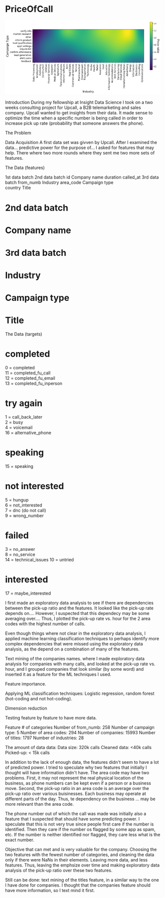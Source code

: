 # PriceOfCall

![](https://github.com/Doron-L/PriceOfCall/blob/master/price_smoothed_vs_industry_n_campaign_type_png)

Introduction
During my fellowship at Insight Data Science I took on a two weeks consulting project for Upcall,
a B2B telemarketing and sales company. Upcall wanted to get insights from their data. It made sense to 
optimize the time when a specific number is being called in order to increase pick up rate (probability 
that someone answers the phone).


The Problem



Data Acquisition
A first data set was givven by Upcall. After I examined the data... predictive power for the purpose of...
I asked for features that may help. There where two more rounds where they sent me two more sets of features.


The Data (features)

1st data batch     2nd data batch
id                 Company name
duration 
called_at          3rd data batch
from_numb          Industry
area_code          Campaign type                     
country            Title

# 2nd data batch
# Company name

# 3rd data batch
# Industry
# Campaign type
# Title



The Data (targets)
# completed 
0 = completed  
11 = completed_fu_call  
12 = completed_fu_email  
13 = completed_fu_inperson  

# try again  
1 = call_back_later  
2 = busy  
4 = voicemail  
16 = alternative_phone  

# speaking  
15 = speaking  

# not interested  
5 = hungup  
6 = not_interested  
7 = dnc (do not call)  
9 = wrong_number

# failed  
3 = no_answer  
8 = no_service  
14 = technical_issues 
10 =  untried 

# interested  
17 = maybe_interested 


I first made an exploratory data analysis to see if there are dependencies between the pick-up ratio
and the features. It looked like the pick-up rate depends on.... However, I suspected that this dependecy may
be some averaging over.... Thus, I plotted the pick-up rate vs. hour for the 2 area codes with the highest 
number of calls.

Even though things where not clear in the exploratory data analysis, I applied machine learning classification
techniques to perhaps identify more complex dependencies that were missed using the exploratory data analysis,
as the depend on a combination of many of the features.



Text mining of the companies names. where I made exploratory data analysis for companies with many calls, and looked 
at the pick-up rate vs.  hour, and I grouped companies that look similar (by some word) and inserted it as a feature
for the ML techniques I used.



Feature importance.

Applying ML classification techniques: Logistic regression, random forest (hot-coding and not hot-coding).

Dimension reduction

Testing feature by feature to have more data.

Feature                                 # of categories 
Number of from_numb:                           258
Number of campaign type:                         5
Number of area codes:                          294
Number of companies:                         15993
Number of titles:                             1797
Number of industries:                           28



The amount of data data:
Data size: 320k calls
Cleaned data:  <40k calls
Picked-up: < 15k calls
    
In addition to the lack of enough data, the features didn't seem to have a lot of predicted power.
I tried to speculate why two features that initially I thought will have information didn't have.
The area code may have two problems. First, it may not represent the real physical location of the business,
as phone numbers can be kept even if a person or a business move. Second, the pick-up ratio in 
an area code is an average over the pick-up ratio over various buisinesses. Each business may
operate at different parts of the day. Thus, te dependency on the business ... may be more relevant than 
the area code.



The phone number out of which the call was made was initially also a feature that I suspected that should
have some predicting power. I speculate that this is not very true since people first care if the 
number is identified. Then they care if the number os flagged by some app as spam, etc. If the number is
neither identified nor flagged, they care less what is the exact number.



Objective that can met and is very valuable for the company.
Choosing the two features with the fewest number of categories, and cleaning the data 
only if there were NaNs in their elements. Leaving more data, and less features. Thus, leaving the emphsize over 
time and making exploratory data analysis of the pick-up ratio over these two features.



Still can be done:
text mining of the titles feature, in a similar way to the one I have done for companies.
I thought that the companies feature should have more information, so I text mind it first.
